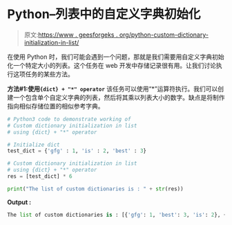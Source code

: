 # Python–列表中的自定义字典初始化

> 原文:[https://www . geesforgeks . org/python-custom-dictionary-initialization-in-list/](https://www.geeksforgeeks.org/python-custom-dictionary-initialization-in-list/)

在使用 Python 时，我们可能会遇到一个问题，那就是我们需要用自定义字典初始化一个特定大小的列表。这个任务在 web 开发中存储记录很有用。让我们讨论执行这项任务的某些方法。

**方法#1:使用`{dict} + "*" operator`**
该任务可以使用“*”运算符执行。我们可以创建一个包含单个自定义字典的列表，然后将其乘以列表大小的数字。缺点是将制作指向相似存储位置的相似参考字典。

```py
# Python3 code to demonstrate working of
# Custom dictionary initialization in list
# using {dict} + "*" operator

# Initialize dict 
test_dict = {'gfg' : 1, 'is' : 2, 'best' : 3}

# Custom dictionary initialization in list
# using {dict} + "*" operator
res = [test_dict] * 6

print("The list of custom dictionaries is : " + str(res))
```

**Output :**

```py
The list of custom dictionaries is : [{'gfg': 1, 'best': 3, 'is': 2}, {'gfg': 1, 'best': 3, 'is': 2}, {'gfg': 1, 'best': 3, 'is': 2}, {'gfg': 1, 'best': 3, 'is': 2}, {'gfg': 1, 'best': 3, 'is': 2}, {'gfg': 1, 'best': 3, 'is': 2}]

```